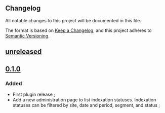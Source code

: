 ## Changelog

All notable changes to this project will be documented in this file.

The format is based on [Keep a Changelog](https://keepachangelog.com/en/1.0.0/),
and this project adheres to [Semantic Versioning](https://semver.org/spec/v2.0.0.html).

## [unreleased]

## [0.1.0]

### Added

- First plugin release ;
- Add a new administration page to list indexation statuses. Indexation
  statuses can be filtered by site, date and period, segment, and status ;

[unreleased]: https://github.com/ligeo-dev/matomo-plugin-IndexationViewer/compare/0.1.0...main
[0.1.0]: https://github.com/ligeo-dev/matomo-plugin-IndexationViewer/releases/tag/0.1.0
